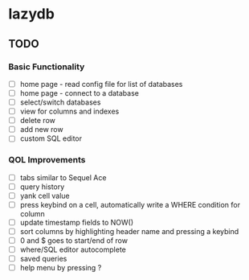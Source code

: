 # lazydb

## TODO

### Basic Functionality
- [ ] home page - read config file for list of databases
- [ ] home page - connect to a database
- [ ] select/switch databases
- [ ] view for columns and indexes
- [ ] delete row
- [ ] add new row
- [ ] custom SQL editor

### QOL Improvements
- [ ] tabs similar to Sequel Ace
- [ ] query history
- [ ] yank cell value
- [ ] press keybind on a cell, automatically write a WHERE condition for column 
- [ ] update timestamp fields to NOW() 
- [ ] sort columns by highlighting header name and pressing a keybind
- [ ] 0 and $ goes to start/end of row
- [ ] where/SQL editor autocomplete
- [ ] saved queries
- [ ] help menu by pressing ?
